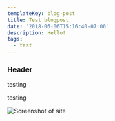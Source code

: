 ```yaml
---
templateKey: blog-post
title: Test blogpost
date: '2018-05-06T15:16:40-07:00'
description: Hello!
tags:
  - test
---
```

### Header

testing

testing



![Screenshot of site](/img/nyc.png)
